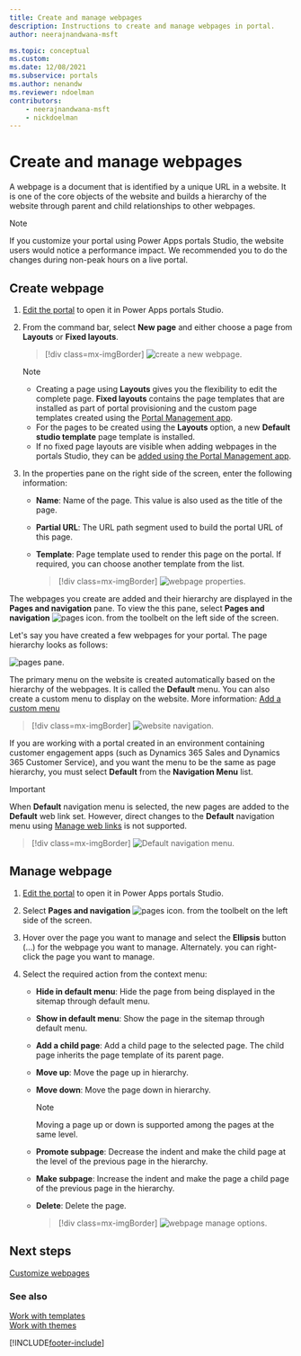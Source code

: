 ```yaml
---
title: Create and manage webpages
description: Instructions to create and manage webpages in portal.
author: neerajnandwana-msft

ms.topic: conceptual
ms.custom: 
ms.date: 12/08/2021
ms.subservice: portals
ms.author: nenandw
ms.reviewer: ndoelman
contributors:
    - neerajnandwana-msft
    - nickdoelman
---
```


# Create and manage webpages

A webpage is a document that is identified by a unique URL in a website. It is one of the core objects of the website and builds a hierarchy of the website through parent and child relationships to other webpages.

> [!NOTE]
> If you customize your portal using Power Apps portals Studio, the website users would notice a performance impact. We recommended you to do the changes during non-peak hours on a live portal.

## Create webpage

1.  [Edit the portal](manage-existing-portals.md#edit) to open it in Power Apps portals Studio.  

1.  From the command bar, select **New page** and either choose a page from **Layouts** or **Fixed layouts**.

    > [!div class=mx-imgBorder]
    > ![create a new webpage.](media/create-webpage.png "Create a new webpage")

    > [!NOTE]
    > - Creating a page using **Layouts** gives you the flexibility to edit the complete page. **Fixed layouts** contains the page templates that are installed as part of portal provisioning and the custom page templates created using the [Portal Management app](configure/configure-portal.md).
    > - For the pages to be created using the **Layouts** option, a new **Default studio template** page template is installed.
    > - If no fixed page layouts are visible when adding webpages in the portals Studio, they can be [added using the Portal Management app](configure\add-fixed-layouts.md).

1.  In the properties pane on the right side of the screen, enter the following information:

    - **Name**: Name of the page. This value is also used as the title of the page.

    - **Partial URL**: The URL path segment used to build the portal URL of this page.

    - **Template**: Page template used to render this page on the portal. If required, you can choose another template from the list.

        > [!div class=mx-imgBorder]
        > ![webpage properties.](media/webpage-props.png "Webpage properties")

The webpages you create are added and their hierarchy are displayed in the **Pages and navigation** pane. To view the this pane, select **Pages and navigation** ![pages icon.](media/pages-icon.png "Pages icon") from the toolbelt on the left side of the screen.  

Let's say you have created a few webpages for your portal. The page hierarchy looks as follows:

![pages pane.](media/pages-pane.png "Pages pane")  

The primary menu on the website is created automatically based on the hierarchy of the webpages. It is called the **Default** menu. You can also create a custom menu to display on the website. More information: [Add a custom menu](add-custom-menu.md)

> [!div class=mx-imgBorder]
> ![website navigation.](media/website-navigation.png "Website navigation")

If you are working with a portal created in an environment containing customer engagement apps (such as Dynamics 365 Sales and Dynamics 365 Customer Service), and you want the menu to be the same as page hierarchy, you must select **Default** from the **Navigation Menu** list.

> [!IMPORTANT]
> When **Default** navigation menu is selected, the new pages are added to the **Default** web link set. However, direct changes to the **Default** navigation menu using [Manage web links](configure/manage-web-links.md#default-web-link-set-and-navigation-menu-in-studio) is not supported.

> [!div class=mx-imgBorder]
> ![Default navigation menu.](media/navigation-menu-default.png "Default navigation menu")

## Manage webpage

1.  [Edit the portal](manage-existing-portals.md#edit) to open it in Power Apps portals Studio.  

1.  Select **Pages and navigation** ![pages icon.](media/pages-icon.png "Pages icon") from the toolbelt on the left side of the screen.  

1.  Hover over the page you want to manage and select the **Ellipsis** button (…) for the webpage you want to manage. Alternately. you can right-click the page you want to manage.

1.  Select the required action from the context menu:

    - **Hide in default menu**: Hide the page from being displayed in the sitemap through default menu.

    - **Show in default menu**: Show the page in the sitemap through default menu.

    - **Add a child page**: Add a child page to the selected page. The child page inherits the page template of its parent page.

    - **Move up**: Move the page up in hierarchy.

    - **Move down**: Move the page down in hierarchy.

        > [!NOTE]
        > Moving a page up or down is supported among the pages at the same level.

    - **Promote subpage**: Decrease the indent and make the child page at the level of the previous page in the hierarchy.

    - **Make subpage**: Increase the indent and make the page a child page of the previous page in the hierarchy.

    - **Delete**: Delete the page.

        > [!div class=mx-imgBorder]
        > ![webpage manage options.](media/webpage-manage-options.png "Webpage manage options")  

## Next steps

[Customize webpages](compose-page.md)

### See also

[Work with templates](work-with-templates.md) <br>
[Work with themes](theme-overview.md)


[!INCLUDE[footer-include](../../includes/footer-banner.md)]